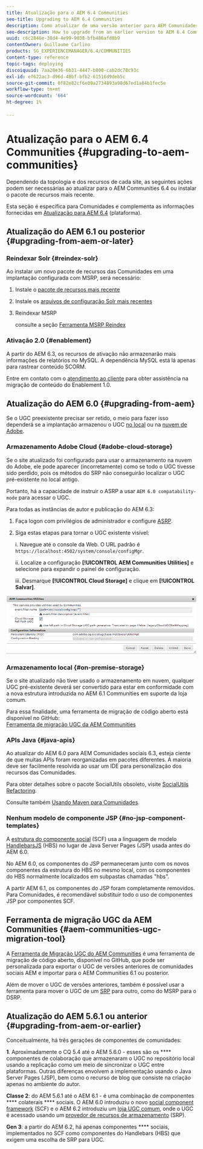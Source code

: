 ```yaml
---
title: Atualização para o AEM 6.4 Communities
seo-title: Upgrading to AEM 6.4 Communities
description: Como atualizar de uma versão anterior para AEM Comunidades 6.4
seo-description: How to upgrade from an earlier version to AEM 6.4 Communities
uuid: c6c2846e-38d4-4e99-9038-bfb486afd8b9
contentOwner: Guillaume Carlino
products: SG_EXPERIENCEMANAGER/6.4/COMMUNITIES
content-type: reference
topic-tags: deploying
discoiquuid: 7aa28e36-6b31-4447-b800-cab2dc78c93c
exl-id: ef622ac3-d96d-48bf-bfb2-61516d9deb5c
source-git-commit: 0f82e82cf6e09a2734893a98d67ed1a84b1fec5e
workflow-type: tm+mt
source-wordcount: '664'
ht-degree: 1%

---
```


# Atualização para o AEM 6.4 Communities {#upgrading-to-aem-communities}

Dependendo da topologia e dos recursos de cada site, as seguintes ações podem ser necessárias ao atualizar para o AEM Communities 6.4 ou instalar o pacote de recursos mais recente.

Esta seção é específica para Comunidades e complementa as informações fornecidas em [Atualização para AEM 6.4](../../help/sites-deploying/upgrade.md) (plataforma).

## Atualização do AEM 6.1 ou posterior {#upgrading-from-aem-or-later}

### Reindexar Solr {#reindex-solr}

Ao instalar um novo pacote de recursos das Comunidades em uma implantação configurada com MSRP, será necessário:

1. Instale o [pacote de recursos mais recente](deploy-communities.md#latestfeaturepack)
2. Instale os [arquivos de configuração Solr mais recentes](msrp.md#upgrading)
3. Reindexar MSRP

   consulte a seção [Ferramenta MSRP Reindex](msrp.md#msrp-reindex-tool)

### Ativação 2.0 {#enablement}

A partir do AEM 6.3, os recursos de ativação não armazenarão mais informações de relatórios no MySQL. A dependência MySQL está lá apenas para rastrear conteúdo SCORM.

Entre em contato com o [atendimento ao cliente](https://helpx.adobe.com/br/marketing-cloud/contact-support.html) para obter assistência na migração de conteúdo do Enablement 1.0.

## Atualização do AEM 6.0 {#upgrading-from-aem}

Se o UGC preexistente precisar ser retido, o meio para fazer isso dependerá se a implantação armazenou o UGC [no local](#on-premise-storage) ou na [nuvem de Adobe](#adobe-cloud-storage).

### Armazenamento Adobe Cloud {#adobe-cloud-storage}

Se o site atualizado foi configurado para usar o armazenamento na nuvem do Adobe, ele pode aparecer (incorretamente) como se todo o UGC tivesse sido perdido, pois os métodos do SRP não conseguirão localizar o UGC pré-existente no local antigo.

Portanto, há a capacidade de instruir o ASRP a usar `AEM 6.0 compatability-mode` para acessar o UGC.

Para todas as instâncias de autor e publicação do AEM 6.3:

1. Faça logon com privilégios de administrador e configure [ASRP](asrp.md).
1. Siga estas etapas para tornar o UGC existente visível:

   i. Navegue até o console da Web. O URL padrão é
   `https://localhost:4502/system/console/configMgr`.

   ii. Localize a configuração **[!UICONTROL AEM Communities Utilities]** e selecione para expandir o painel de configuração.

   iii. Desmarque **[!UICONTROL Cloud Storage]** e clique em **[!UICONTROL Salvar]**.

![chlimage_1-126](assets/chlimage_1-126.png)

### Armazenamento local {#on-premise-storage}

Se o site atualizado não tiver usado o armazenamento em nuvem, qualquer UGC pré-existente deverá ser convertido para estar em conformidade com a nova estrutura introduzida no AEM 6.1 Communities em suporte da loja comum.

Para essa finalidade, uma ferramenta de migração de código aberto está disponível no GitHub:\
[Ferramenta de migração UGC da AEM Communities](https://github.com/Adobe-Marketing-Cloud/communities-ugc-migration)

### APIs Java {#java-apis}

Ao atualizar do AEM 6.0 para AEM Comunidades sociais 6.3, esteja ciente de que muitas APIs foram reorganizadas em pacotes diferentes. A maioria deve ser facilmente resolvida ao usar um IDE para personalização dos recursos das Comunidades.

Para obter detalhes sobre o pacote SocialUtils obsoleto, visite [SocialUtils Refactoring](socialutils.md).

Consulte também [Usando Maven para Comunidades](maven.md).

### Nenhum modelo de componente JSP {#no-jsp-component-templates}

A [estrutura do componente social](scf.md) (SCF) usa a linguagem de modelo [HandlebarsJS](https://handlebarsjs.com/) (HBS) no lugar de Java Server Pages (JSP) usada antes do AEM 6.0.

No AEM 6.0, os componentes do JSP permaneceram junto com os novos componentes da estrutura do HBS no mesmo local, com os componentes do HBS normalmente localizados em subpastas chamadas &quot;hbs&quot;.

A partir AEM 6.1, os componentes do JSP foram completamente removidos. Para Comunidades, é recomendável substituir todo o uso de componentes JSP por componentes SCF.

## Ferramenta de migração UGC da AEM Communities {#aem-communities-ugc-migration-tool}

A [Ferramenta de Migração UGC do AEM Communities](https://github.com/Adobe-Marketing-Cloud/communities-ugc-migration) é uma ferramenta de migração de código aberto, disponível no GitHub, que pode ser personalizada para exportar o UGC de versões anteriores de comunidades sociais AEM e importar para o AEM Communities 6.1 ou posterior.

Além de mover o UGC de versões anteriores, também é possível usar a ferramenta para mover o UGC de um [SRP](working-with-srp.md) para outro, como do MSRP para o DSRP.

## Atualização do AEM 5.6.1 ou anterior {#upgrading-from-aem-or-earlier}

Conceitualmente, há três gerações de componentes de comunidades:

**1**. Aproximadamente o CQ 5.4 até o AEM 5.6.0 - esses são os  **** componentes de colaboração que armazenaram o UGC no repositório local usando a replicação como um meio de sincronizar o UGC entre plataformas. Outras diferenças envolvem a implementação usando o Java Server Pages (JSP), bem como o recurso de blog que consiste na criação apenas no ambiente do autor.

**Classe 2**: do AEM 5.6.1 até o AEM 6.1 - é uma combinação de componentes  **** colaterais  **** sociais. O AEM 6.0 introduziu o novo [social component framework](scf.md) (SCF) e o AEM 6.2 introduziu um [loja UGC comum](working-with-srp.md), onde o UGC é acessado usando um [provedor de recursos de armazenamento](srp.md) (SRP).

**Gen 3**: a partir do AEM 6.2, há apenas componentes  **** sociais, implementados no SCF como componentes do Handlebars (HBS) que exigem uma escolha de SRP para UGC.
